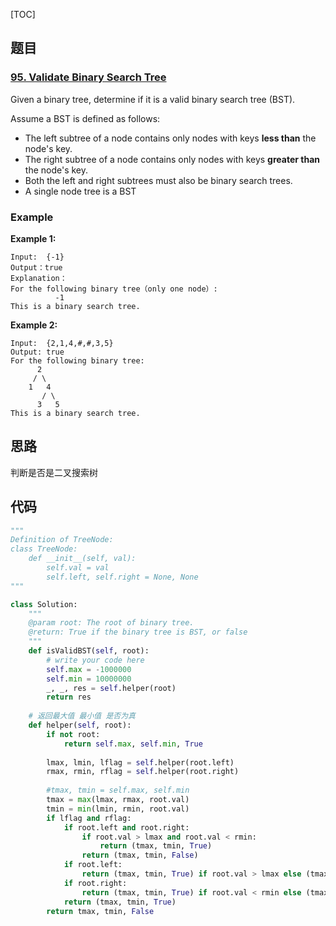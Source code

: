 [TOC]

## 题目

### [95. Validate Binary Search Tree](https://www.lintcode.com/problem/validate-binary-search-tree/description)

Given a binary tree, determine if it is a valid binary search tree (BST).

Assume a BST is defined as follows:

- The left subtree of a node contains only nodes with keys **less than** the node's key.
- The right subtree of a node contains only nodes with keys **greater than** the node's key.
- Both the left and right subtrees must also be binary search trees.
- A single node tree is a BST

### Example

**Example 1:**

```
Input:  {-1}
Output：true
Explanation：
For the following binary tree（only one node）:
	      -1
This is a binary search tree.
```

**Example 2:**

```
Input:  {2,1,4,#,#,3,5}
Output: true
For the following binary tree:
	  2
	 / \
	1   4
	   / \
	  3   5
This is a binary search tree.
```

## 思路

判断是否是二叉搜索树

## 代码

```python
"""
Definition of TreeNode:
class TreeNode:
    def __init__(self, val):
        self.val = val
        self.left, self.right = None, None
"""

class Solution:
    """
    @param root: The root of binary tree.
    @return: True if the binary tree is BST, or false
    """
    def isValidBST(self, root):
        # write your code here
        self.max = -1000000
        self.min = 10000000
        _, _, res = self.helper(root)
        return res
        
    # 返回最大值 最小值 是否为真
    def helper(self, root):
        if not root:
            return self.max, self.min, True
        
        lmax, lmin, lflag = self.helper(root.left)
        rmax, rmin, rflag = self.helper(root.right)
        
        #tmax, tmin = self.max, self.min
        tmax = max(lmax, rmax, root.val)
        tmin = min(lmin, rmin, root.val)
        if lflag and rflag:
            if root.left and root.right:
                if root.val > lmax and root.val < rmin:
                    return (tmax, tmin, True)
                return (tmax, tmin, False)
            if root.left:
                return (tmax, tmin, True) if root.val > lmax else (tmax, tmin, False)
            if root.right:
                return (tmax, tmin, True) if root.val < rmin else (tmax, tmin, False)  
            return (tmax, tmin, True)
        return tmax, tmin, False
```

